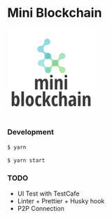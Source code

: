 # Mini Blockchain

![mini blockchain](./src/img/logo.png)

### Development

```
$ yarn
```

```
$ yarn start
```

### TODO

- UI Test with TestCafe
- Linter + Prettier + Husky hook
- P2P Connection
